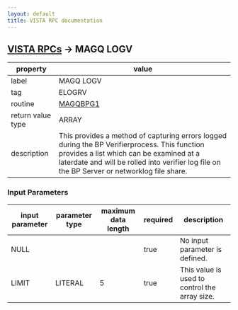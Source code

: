 ```yaml
---
layout: default
title: VISTA RPC documentation
---
```




## [VISTA RPCs](TableOfContent.md) &#8594; MAGQ LOGV 

 property | value 
--- | --- 
 label | MAGQ LOGV
 tag | ELOGRV
 routine | [MAGQBPG1](http://code.osehra.org/dox/Routine_MAGQBPG1_source.html)
 return value type | ARRAY
 description | This provides a method of capturing errors logged during the BP Verifierprocess.  This function provides a list which can be examined at a laterdate and will be rolled into verifier log file on the BP Server or networklog file share.

### Input Parameters

| input parameter | parameter type | maximum data length | required | description | 
| --- | --- | --- | --- | --- | 
| NULL |  |  | true | No input parameter is defined. | 
| LIMIT | LITERAL | 5 | true | This value is used to control the array size. | 